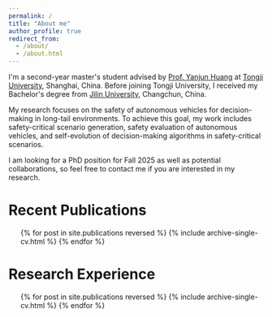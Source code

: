 ```yaml
---
permalink: /
title: "About me"
author_profile: true
redirect_from: 
  - /about/
  - /about.html
---
```


I'm a second-year master's student advised by [Prof. Yanjun Huang](https://www.researchgate.net/profile/Yanjun-Huang-4) at [Tongji University](https://www.tongji.edu.cn/eng/), Shanghai, China. Before joining Tongji University, I received my Bachelor's degree from [Jilin University](https://www.jlu.edu.cn/#), Changchun, China.

My research focuses on the safety of autonomous vehicles for decision-making in long-tail environments. To achieve this goal, my work includes safety-critical scenario generation, safety evaluation of autonomous vehicles, and self-evolution of decision-making algorithms in safety-critical scenarios.

I am looking for a PhD position for Fall 2025 as well as potential collaborations, so feel free to contact me if you are interested in my research.

Recent Publications
======
  <ul>{% for post in site.publications reversed %}
    {% include archive-single-cv.html %}
  {% endfor %}</ul>
  
Research Experience
======
  <ul>{% for post in site.publications reversed %}
    {% include archive-single-cv.html %}
  {% endfor %}</ul>





